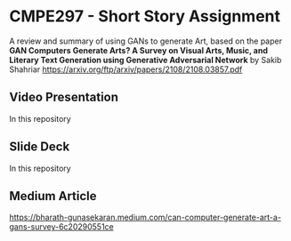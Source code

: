 # CMPE297 - Short Story Assignment
A review and summary of using GANs to generate Art, based on the paper **GAN Computers Generate Arts? A Survey on Visual Arts, Music, and Literary Text Generation using Generative Adversarial Network** 
by Sakib Shahriar
https://arxiv.org/ftp/arxiv/papers/2108/2108.03857.pdf

## Video Presentation
In this repository

## Slide Deck
In this repository

## Medium Article
https://bharath-gunasekaran.medium.com/can-computer-generate-art-a-gans-survey-6c20290551ce
